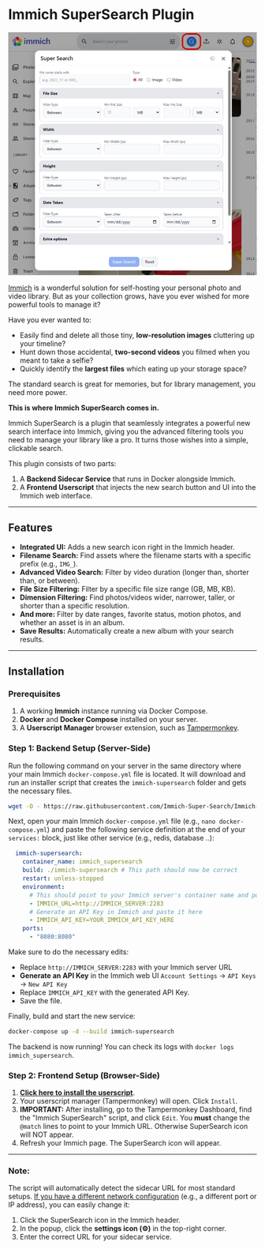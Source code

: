 # Immich SuperSearch Plugin

![SuperSearch Screenshot](https://github.com/Immich-Super-Search/Immich-SuperSearch/blob/main/SuperSearch-Screenshot.jpg)

[Immich](https://github.com/immich-app/immich)  is a wonderful solution for self-hosting your personal photo and video library. But as your collection grows, have you ever wished for more powerful tools to manage it?

Have you ever wanted to:

*   Easily find and delete all those tiny, **low-resolution images** cluttering up your timeline?
*   Hunt down those accidental, **two-second videos** you filmed when you meant to take a selfie?
*   Quickly identify the **largest files** which eating up your storage space?

The standard search is great for memories, but for library management, you need more power.

**This is where Immich SuperSearch comes in.**

Immich SuperSearch is a plugin that seamlessly integrates a powerful new search interface into Immich, giving you the advanced filtering tools you need to manage your library like a pro. It turns those wishes into a simple, clickable search.


This plugin consists of two parts:
1.  A **Backend Sidecar Service** that runs in Docker alongside Immich.
2.  A **Frontend Userscript** that injects the new search button and UI into the Immich web interface.

---

## Features

*   **Integrated UI:** Adds a new search icon right in the Immich header.
*   **Filename Search:** Find assets where the filename starts with a specific prefix (e.g., `IMG_`).
*   **Advanced Video Search:** Filter by video duration (longer than, shorter than, or between).
*   **File Size Filtering:** Filter by a specific file size range (GB, MB, KB).
*   **Dimension Filtering:** Find photos/videos wider, narrower, taller, or shorter than a specific resolution.
*   **And more:** Filter by date ranges, favorite status, motion photos, and whether an asset is in an album.
*   **Save Results:** Automatically create a new album with your search results.

---

## Installation

### Prerequisites

1.  A working **Immich** instance running via Docker Compose.
2.  **Docker** and **Docker Compose** installed on your server.
3.  A **Userscript Manager** browser extension, such as [Tampermonkey](https://www.tampermonkey.net/).

### Step 1: Backend Setup (Server-Side)

Run the following command on your server in the same directory where your main Immich `docker-compose.yml` file is located. It will download and run an installer script that creates the `immich-supersearch` folder and gets the necessary files.

```bash
wget -O - https://raw.githubusercontent.com/Immich-Super-Search/Immich-SuperSearch/refs/heads/main/install.sh | bash
```

Next, open your main Immich `docker-compose.yml` file (e.g., `nano docker-compose.yml`) and paste the following service definition at the end of your `services:` block, just like other service (e.g., redis, database ..):

```yaml
  immich-supersearch:
    container_name: immich_supersearch
    build: ./immich-supersearch # This path should now be correct
    restart: unless-stopped
    environment:
      # This should point to your Immich server's container name and port
      - IMMICH_URL=http://IMMICH_SERVER:2283
      # Generate an API Key in Immich and paste it here
      - IMMICH_API_KEY=YOUR_IMMICH_API_KEY_HERE
    ports:
      - "8080:8080"
```

Make sure to do the necessary edits:
* Replace `http://IMMICH_SERVER:2283` with your Immich server URL
* **Generate an API Key** in the Immich web UI `Account Settings` -> `API Keys` -> `New API Key`
* Replace `IMMICH_API_KEY` with the generated API Key.
* Save the file.

Finally, build and start the new service:

```bash
docker-compose up -d --build immich-supersearch
```

The backend is now running! You can check its logs with `docker logs immich_supersearch`.

### Step 2: Frontend Setup (Browser-Side)

1.  **[Click here to install the userscript](https://greasyfork.org/en/scripts/547302-immich-supersearch)**.
2.  Your userscript manager (Tampermonkey) will open. Click `Install`.
3.  **IMPORTANT:** After installing, go to the Tampermonkey Dashboard, find the "Immich SuperSearch" script, and click `Edit`. 
You **must** change the `@match` lines to point to your Immich URL. Otherwise SuperSearch icon will NOT appear.
4.  Refresh your Immich page. The SuperSearch icon will appear.

---

### Note:

The script will automatically detect the sidecar URL for most standard setups. <ins>If you have a different network configuration</ins> (e.g., a different port or IP address), you can easily change it:

1.  Click the SuperSearch icon in the Immich header.
2.  In the popup, click the **settings icon (⚙️)** in the top-right corner.
3.  Enter the correct URL for your sidecar service.
